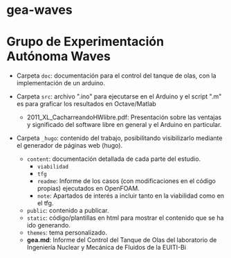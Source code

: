 gea-waves
=========

# Grupo de Experimentación Autónoma Waves

- Carpeta `doc`: documentación para el control del tanque de olas, con la implementación de un arduino.

- Carpeta `src`: archivo ".ino" para ejecutarse en el Arduino y el script ".m" es para graficar los resultados en Octave/Matlab

	- 2011_XL_CacharreandoHWlibre.pdf: Presentación sobre las ventajas y significado del software libre en general y el Arduino en particular.

- Carpeta `_hugo`: contenido del trabajo, posibilitando visibilizarlo mediante el generador de páginas web (hugo). 
	- `content`: documentación detallada de cada parte del estudio.
		- `viabilidad`
		- `tfg`
		- `readme`: Informe de los casos (con modificaciones en el código propias) ejecutados en OpenFOAM.
		- `note`: Apartados de interés a incluir tanto en la viabilidad como en el tfg.
	- `public`: contenido a publicar.
	- `static`: código/plantillas en html para mostrar el contenido que se ha ido generando.
	- `themes`: tema personalizado. 
	- **gea.md**: Informe del Control del Tanque de Olas del laboratorio de Ingeniería Nuclear y Mecánica de Fluidos de la EUITI-Bi